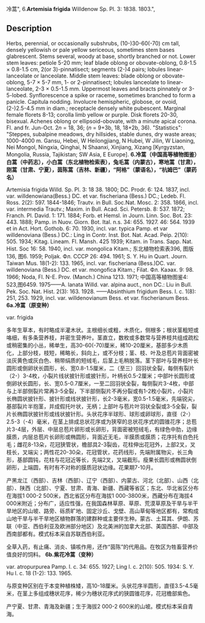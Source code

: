 冷蒿",
6.**Artemisia frigida** Willdenow Sp. Pl. 3: 1838. 1803.",

## Description
Herbs, perennial, or occasionally subshrubs, (10-)30-60(-70) cm tall, densely yellowish or pale yellow sericeous, sometimes stem bases glabrescent. Stems several, woody at base, shortly branched or not. Lower stem leaves: petiole 5-20 mm; leaf blade oblong or obovate-oblong, 0.8-1.5 × 0.8-1.5 cm, 2(or 3)-pinnatisect; segments (2-)4 pairs; lobules linear-lanceolate or lanceolate. Middle stem leaves: blade oblong or obovate-oblong, 5-7 × 5-7 mm, 1- or 2-pinnatisect; lobules lanceolate to linear-lanceolate, 2-3 × 0.5-1.5 mm. Uppermost leaves and bracts pinnately or 3-5-lobed. Synflorescence a spike or raceme, sometimes branched to form a panicle. Capitula nodding. Involucre hemispheric, globose, or ovoid, (2-)2.5-4.5 mm in diam.; receptacle densely white pubescent. Marginal female florets 8-13; corolla limb yellow or purple. Disk florets 20-30, bisexual. Achenes oblong or ellipsoid-obovate, with a minute apical corona. Fl. and fr. Jun-Oct. 2*n* = 18, 36; (*n* = 9+3b, 18, 18+2b, 36).
  "Statistics": "Steppes, subalpine meadows, dry hillsides, stable dunes, dry waste areas; 1000-4000 m. Gansu, Hebei, W Heilongjiang, N Hubei, W Jilin, W Liaoning, Nei Mongol, Ningxia, Qinghai, N Shaanxi, Xinjiang, Xizang [Kyrgyzstan, Mongolia, Russia, Tajikistan; SW Asia, E Europe].
**6.冷蒿（中国高等植物图鉴）白蒿（中药志），小白蒿（东北植物检索表），兔毛蒿（内蒙古），寒地蒿（甘肃），刚蒿（甘肃、宁夏），茵陈蒿（吉林、新疆），“阿格”（蒙语名），“杭姆巴”（蒙药名）**

Artemisia frigida Willd. Sp. Pl. 3: 18 38. 1800; DC. Prodr. 6: 124. 1837, incl. var. willdenowiana(Bess.) DC. et var. fischeriana (Bess.) DC.; Ledeb. Fl. Ross. 2(2): 597. 1844-1846; Trautv. in Bull. Soc.Nat. Mosc. 2: 358. 1866, incl. var. intermedia Trautv.; Maxim. in Bull. Acad. Sci. Petersb. 8: 537. 1872; Franch. Pl. David. 1: 171. 1884; Forb. et Hemsl. in Journ. Linn. Soc. Bot. 23: 443. 1888; Pamp. in Nuov. Giorn. Bot. Ital. n.s. 34: 655. 1927. 46: 564. 1939 et in Act. Hort. Gothob. 6: 70. 1930, incl. var. typica Pamp. et var willdenoviana (Bess.) DC.: Ling in Contr. Inst. Bot. Nat. Acad. Peip. 2(10): 505. 1934; Kitag. Lineam. Fl. Mansh. 425 1939; Kitam. in Trans. Sapp. Nat. Hist. Soc 16: 58. 1940, incl. var. mongolica Kitam.; 东北植物检索表396, 图版136, 图6. 1959; Poljak. Фл. СССР 26: 494. 1961; S. Y. Hu in Quart. Journ. Taiwan Mus. 18(1-2): 133. 1965, incl. var. fischeriana (Bess.)DC. var. willdenoviana (Bess.) DC. et var. mongofica Kitam.; Filat. Фл. Каэах. 9: 98. 1966; Noda, Fl. N-E. Prov. (Manch.) China 1213. 1971; 中国高等植物图鉴4: 523,图6459. 1975——A. lanata Willd. var. alpina auct., non DC.: Liu in Bull. Pek. Soc. Nat. Hist. 2(3): 163. 1928. ——Absinthium frigidum Bess. l. c. 1(8): 251, 253. 1929, incl. var. willdenovianum Bess. et var. fischerianum Bess.
**6a.冷蒿（原变种）**

var. frigida

多年生草本，有时略成半灌木状。主根细长或粗，木质化，侧根多；根状茎粗短或咯细，有多条营养枝，并密生营养叶。茎直立，数枚或多数常与营养枝共组成疏松或稍密集的小丛，稀单生，高30-60(-70)厘米，稀10-20厘米，基部多少木质化，上部分枝，枝短，稀略长，斜向上，或不分枝；茎、枝、叶及总苞片背面密被淡灰黄色或灰白色、稍带绢质的短绒毛，后茎上毛稍脱落。茎下部叶与营养枝叶长圆形或倒卵状长圆形，长、宽0.8-1.5厘米，二（至三）回羽状全裂，每侧有裂片（2-）3-4枚，小裂片线状披针形或披针形，叶柄长0.5-2厘米；中部叶长圆形或倒卵状长圆形，长、宽0.5-0.7厘米，一至二回羽状全裂，每侧裂片3-4枚，中部与上半部侧裂片常再3-5全裂，下半部侧裂片不再分裂或有1-2枚小裂片，小裂片长椭圆状披针形、披针形或线状披针形，长2-3毫米，宽0.5-1.5毫米，先端锐尖，基部裂片半抱茎，并成假托叶状，无柄；上部叶与苞片叶羽状全裂或3-5全裂，裂片长椭圆状披针形或线状披针形。头状花序半球形、球形或卵球形，直径（2-）2.5-3（-4）毫米，在茎上排成总状花序或为狭窄的总状花序式的圆锥花序；总苞片3-4层，外层、中层总苞片卵形或长卵形，背面密被短绒毛，有绿色中肋，边缘膜质，内层总苞片长卵形或椭圆形，背面近无毛，半膜质或膜质；花序托有白色托毛；雌花8-13朵，花冠狭管状，檐部具2-3裂齿，花柱伸出花冠外，上部2叉，叉枝长，叉端尖；两性花20-30朵，花冠管状，花药线形，先端附属物尖，长三角形，基部圆钝，花柱与花冠近等长，先端2叉，叉端截形。瘦果长圆形或椭圆状倒卵形，上端圆，有时有不对称的膜质冠状边缘。花果期7-10月。

产黑龙江（西部）、吉林（西部）、辽宁（西部）、内蒙古、河北（北部）、山西（北部）、陕西（北部）、宁夏、甘肃、青海、新疆、西藏等省区；东北、华北省区分布在海拔1 000-2 500米，西北省区分布在海拔1 000-3800米，西藏分布在海拔4 000米附近；分布广，适应性强，在我国森林草原、草原、荒漠草原及干旱与半干旱地区的山坡、路旁、砾质旷地、固定沙丘、戈壁、高山草甸等地区都有，常构成山地干旱与半干旱地区植物群落的建群种或主要伴生种。蒙古、土耳其、伊朗、苏联（中亚、西伯利亚及欧洲部分地区）及北美洲的加拿大北部、美国西部、中部及西南部都有。模式标本采自苏联西伯利亚。

全草入药，有止痛、消炎、镇咳作用，还作“茵陈”的代用品。在牧区为牲畜营养价值良好的饲料。
**6b.紫花冷蒿（变种）**

var. atropurpurea Pamp. l. c. 34: 655. 1927; Ling l. c. 2(10): 505. 1934: S. Y. Hu l. c. 18 (1-2): 133. 1965.

与原变种区别在于本变种植株矮，高10-18厘米。头状花序半圆形，直径3.5-4.5毫米，在茎上多组成穗状花序，稀少为穗状花序式的狭圆锥花序，花冠檐部紫色。

产宁夏、甘肃、青海及新疆；生于海拔2 000-2 600米的山坡。模式标本采自青海。
